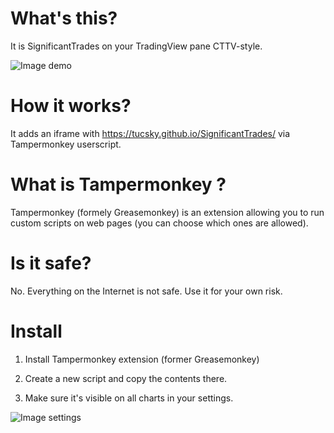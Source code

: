 # What's this?

It is SignificantTrades on your TradingView pane CTTV-style. 

![Image demo](https://i.gyazo.com/b36275c5f5f582fd668535a254076ce1.png)


# How it works?

It adds an iframe with https://tucsky.github.io/SignificantTrades/ via Tampermonkey userscript.


# What is Tampermonkey ?

Tampermonkey (formely Greasemonkey) is an extension allowing you to run custom scripts on web pages (you can choose which ones are allowed).

# Is it safe?

No. Everything on the Internet is not safe. Use it for your own risk. 

# Install

1. Install Tampermonkey extension (former Greasemonkey)

2. Create a new script and copy the contents there.

3. Make sure it's visible on all charts in your settings. 

![Image settings](https://i.gyazo.com/651037a049ef4274a5f0ebd015083540.png)

